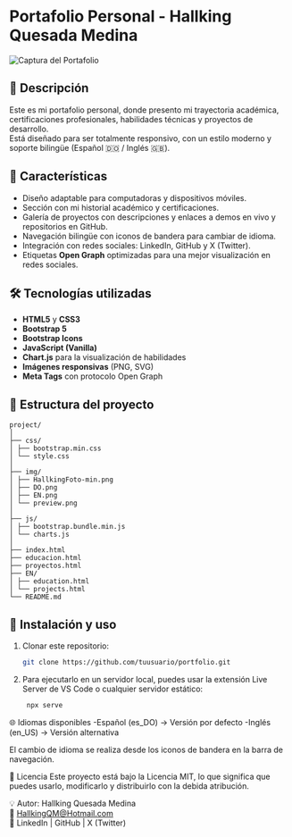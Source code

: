 # Portafolio Personal - Hallking Quesada Medina

![Captura del Portafolio](img/preview.png)

## 📌 Descripción
Este es mi portafolio personal, donde presento mi trayectoria académica, certificaciones profesionales, habilidades técnicas y proyectos de desarrollo.  
Está diseñado para ser totalmente responsivo, con un estilo moderno y soporte bilingüe (Español 🇩🇴 / Inglés 🇬🇧).

## 🚀 Características
- Diseño adaptable para computadoras y dispositivos móviles.
- Sección con mi historial académico y certificaciones.
- Galería de proyectos con descripciones y enlaces a demos en vivo y repositorios en GitHub.
- Navegación bilingüe con iconos de bandera para cambiar de idioma.
- Integración con redes sociales: LinkedIn, GitHub y X (Twitter).
- Etiquetas **Open Graph** optimizadas para una mejor visualización en redes sociales.

## 🛠 Tecnologías utilizadas
- **HTML5** y **CSS3**
- **Bootstrap 5**
- **Bootstrap Icons**
- **JavaScript (Vanilla)**
- **Chart.js** para la visualización de habilidades
- **Imágenes responsivas** (PNG, SVG)
- **Meta Tags** con protocolo Open Graph

## 📂 Estructura del proyecto

```
project/
│
├── css/
│ ├── bootstrap.min.css
│ └── style.css
│
├── img/
│ ├── HallkingFoto-min.png
│ ├── DO.png
│ ├── EN.png
│ └── preview.png
│
├── js/
│ ├── bootstrap.bundle.min.js
│ └── charts.js
│
├── index.html
├── educacion.html
├── proyectos.html
├── EN/
│ ├── education.html
│ └── projects.html
└── README.md
```

## 🔧 Instalación y uso
1. Clonar este repositorio:
   ```bash
   git clone https://github.com/tuusuario/portfolio.git


2. Para ejecutarlo en un servidor local, puedes usar la extensión Live Server de VS Code o cualquier servidor estático:
   ```bash
    npx serve

🌐 Idiomas disponibles
-Español (es_DO) → Versión por defecto
-Inglés (en_US) → Versión alternativa

El cambio de idioma se realiza desde los iconos de bandera en la barra de navegación.

📜 Licencia
Este proyecto está bajo la Licencia MIT, lo que significa que puedes usarlo, modificarlo y distribuirlo con la debida atribución.

💡 Autor: Hallking Quesada Medina<br>
📧 HallkingQM@Hotmail.com<br>
🔗 LinkedIn | GitHub | X (Twitter)